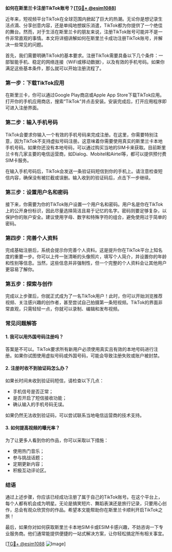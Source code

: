 **如何在斯里兰卡注册TikTok账号？[[TG💪+ @esim1088](https://t.me/s/esim1088)]**

近年来，短视频平台TikTok在全球范围内掀起了巨大的热潮。无论你是想记录生活点滴、分享创意内容，还是单纯地想娱乐消遣，TikTok都为你提供了一个绝佳的舞台。然而，对于生活在斯里兰卡的朋友来说，注册TikTok账号可能并不是一件非常直观的事情。本文将详细讲解如何在斯里兰卡成功注册TikTok账号，并解决一些常见的问题。

首先，我们需要明确TikTok的基本要求。注册TikTok需要具备以下几个条件：一部智能手机、稳定的网络连接（WiFi或移动数据），以及有效的手机号码。如果你满足这些基本条件，那么就可以开始注册流程了。

### **第一步：下载TikTok应用**
在斯里兰卡，你可以通过Google Play商店或Apple App Store下载TikTok应用。打开你的手机应用商店，搜索“TikTok”并点击安装。安装完成后，打开应用程序即可进入注册界面。

### **第二步：输入手机号码**
TikTok会要求你输入一个有效的手机号码来完成注册。在这里，你需要特别注意，因为TikTok不支持虚拟号码注册。这意味着你需要使用真实的斯里兰卡本地手机号码。如果你还没有本地号码，可以通过购买当地的SIM卡来获取。目前斯里兰卡有几家主要的电信运营商，如Dialog、Mobitel和Airtel等，都可以提供预付费SIM卡服务。

在输入手机号码后，TikTok会发送一条验证码短信到你的手机上。请注意检查短信内容，确保没有被拦截或误删。输入收到的验证码后，点击下一步继续。

### **第三步：设置用户名和密码**
接下来，你需要为你的TikTok账户设置一个用户名和密码。用户名是你在TikTok上的公开身份标识，因此尽量选择简洁且易于记忆的名字。密码则要足够复杂，以保护你的账户安全。建议使用字母、数字和特殊字符的组合，避免使用过于简单的密码。

### **第四步：完善个人资料**
完成基础注册后，系统会提示你完善个人资料。这是提升你在TikTok平台上知名度的重要一步。你可以上传一张清晰的头像照片，填写个人简介，并设置你的年龄和性别等信息。当然，这些信息并非强制性，但一个完整的个人资料会让其他用户更容易了解你。

### **第五步：探索与创作**
完成以上步骤后，你就正式成为了一名TikTok用户！此时，你可以开始浏览推荐视频、关注感兴趣的创作者，甚至尝试自己拍摄第一条短视频。TikTok的界面非常直观，只需轻轻一点，你就可以录制、编辑和发布视频。

### **常见问题解答**

#### **1. 我可以用外国号码注册吗？**
答案是不可以。TikTok要求所有新用户必须使用真实且有效的本地号码进行注册。如果你试图使用虚拟号码或外国号码，可能会导致注册失败或账户被封禁。

#### **2. 注册时收不到验证码怎么办？**
如果长时间未收到验证码短信，请检查以下几点：
- 手机信号是否正常；
- 是否开启了短信接收功能；
- 确认输入的手机号码无误。

如果仍然无法收到验证码，可以尝试联系当地电信运营商的技术支持。

#### **3. 如何提高视频的曝光率？**
为了让更多人看到你的作品，你可以采取以下措施：
- 使用热门音乐；
- 参与挑战话题；
- 定期更新内容；
- 积极互动评论区。

### **结语**

通过上述步骤，你应该已经成功注册了属于自己的TikTok账号。在这个平台上，每个人都有机会成为明星。无论是搞笑短片、舞蹈表演还是旅行记录，只要用心创作，总会有观众欣赏你的作品。希望本文能帮助你在斯里兰卡顺利开启TikTok之旅！

最后，如果你对如何获取斯里兰卡本地SIM卡或ESIM卡感兴趣，不妨咨询一下专业服务商。他们通常能提供便捷的一站式解决方案，让你轻松搞定所有相关事宜。

[[TG💪+ @esim1088](https://t.me/s/esim1088) ![Image](https://i.postimg.cc/4NQfJmqS/Snipaste-2025-05-13-00-14-12.png)]